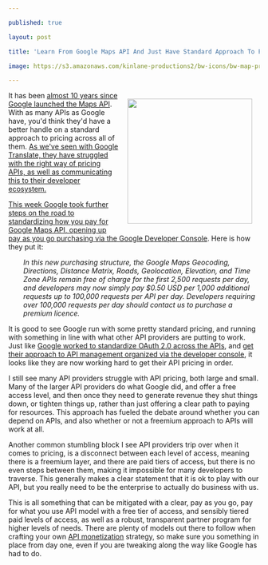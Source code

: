 ---
published: true
layout: post
title: 'Learn From Google Maps API And Just Have Standard Approach To Free And Paid Tiers For Your API From The Beginning'
image: https://s3.amazonaws.com/kinlane-productions2/bw-icons/bw-map-pricing.png
---

<p><img style="padding: 15px;" src="https://s3.amazonaws.com/kinlane-productions2/bw-icons/bw-map-pricing.png" alt="" width="250" align="right" />
<p>It has been <a href="http://apievangelist.com/2011/01/30/history-of-apis--google-maps-api/">almost 10 years since Google launched the Maps API</a>. With as many APIs as Google have, you'd think they'd have a better handle on a standard approach to pricing across all of them. <a href="http://apievangelist.com/2011/01/30/history-of-apis--google-maps-api/">As we've seen with Google Translate, they have struggled with the right way of pricing APIs, as well as communicating this to their developer ecosystem.</a>
<p><a href="https://googlegeodevelopers.blogspot.com/2015/09/introducing-more-flexible-option-to.html">This week Google took further steps on the road to standardizing how you pay for Google Maps API, opening up pay as you go purchasing via the Google Developer Console</a>. Here is how they put it:
<p style="padding-left: 30px;"><em>In this new purchasing structure, the Google Maps Geocoding, Directions, Distance Matrix, Roads, Geolocation, Elevation, and Time Zone APIs remain free of charge for the first 2,500 requests per day, and developers may now simply pay $0.50 USD per 1,000 additional requests up to 100,000 requests per API per day. Developers requiring over 100,000 requests per day should&nbsp;contact us&nbsp;to purchase a premium licence.</em>
<p>It is good to see Google run with some pretty standard pricing, and running with something in line with what other API providers are putting to work. Just like <a href="http://apievangelist.com/2011/03/14/google-api-access-with-oauth-20/">Google worked to standardize OAuth 2.0 across the APIs</a>, and <a href="http://apievangelist.com/2011/05/21/google-apis-console/">get their approach to API management organized via the developer console</a>, it looks like they are now working hard to get their API pricing in order.
<p><span>I still see many API providers struggle with API pricing, both large and small. Many of the larger API providers do what Google did, and offer a free access level, and then once they need to generate revenue they shut things down, or tighten things up, rather than just offering a clear path to paying for resources. This approach has fueled the debate around whether you can depend on APIs, and also whether or not a freemium approach to APIs will work at all.</span>
<p><span>Another common stumbling block I see API providers trip over when it comes to pricing, is a disconnect between each level of access, meaning there is a freemium layer, and there are paid tiers of access, but there is no even steps between them, making it impossible for many developers to traverse. This generally makes a clear statement that it is ok to play with our API, but you really need to be the enterprise to actually do business with us.<br /></span>
<p>This is all something that can be mitigated with a clear, pay as you go, pay for what you use API model with a free tier of access, and sensibly tiered paid levels of access, as well as a robust, transparent partner program for higher levels of needs. There are plenty of models out there to follow when crafting your own <a href="http://monetization.apievangelist.com/">API monetization</a> strategy, so make sure you something in place from day one, even if you are tweaking along the way like Google has had to do.

